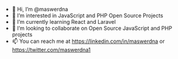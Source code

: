 - 👋 Hi, I’m @maswerdna
- 👀 I’m interested in JavaScript and PHP Open Source Projects
- 🌱 I’m currently learning React and Laravel
- 💞️ I’m looking to collaborate on Open Source JavaScript and PHP projects
- 📫 You can reach me at https://linkedin.com/in/maswerdna or https://twitter.com/maswerdna1

<!---
maswerdna/maswerdna is a ✨ special ✨ repository because its `README.md` (this file) appears on your GitHub profile.
You can click the Preview link to take a look at your changes.
--->
